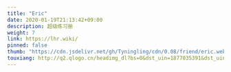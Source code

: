 ```yaml
---
title: "Eric"
date: 2020-01-19T21:13:42+09:00
description: 超级练习册
weight: 7
link: https://lhr.wiki/
pinned: false
thumb: "https://cdn.jsdelivr.net/gh/Tyningling/cdn/0.08/friend/eric.webp"
touxiang: http://q2.qlogo.cn/headimg_dl?bs=0&dst_uin=1877035391&dst_uin=0&;dst_uin=0&spec=100&url_enc=0&referer=bu_interface&term_type=PC
---
```

